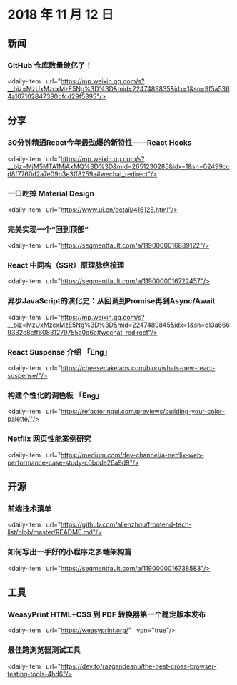 # 2018 年 11 月 12 日

## 新闻

### GitHub 仓库数量破亿了！

<daily-item
  url="https://mp.weixin.qq.com/s?__biz=MzUxMzcxMzE5Ng%3D%3D&mid=2247489835&idx=1&sn=9f5a5364a107102847380bfcd29f5395"/>

## 分享

### 30分钟精通React今年最劲爆的新特性——React Hooks

<daily-item
  url="https://mp.weixin.qq.com/s?__biz=MjM5MTA1MjAxMQ%3D%3D&mid=2651230285&idx=1&sn=02499ccd8f7760d2a7e09b3e3ff8259a#wechat_redirect"/>

### 一口吃掉 Material Design

<daily-item
  url="https://www.ui.cn/detail/416128.html"/>

### 完美实现一个“回到顶部”

<daily-item
  url="https://segmentfault.com/a/1190000016839122"/>

### React 中同构（SSR）原理脉络梳理

<daily-item
  url="https://segmentfault.com/a/1190000016722457"/>

### 异步JavaScript的演化史：从回调到Promise再到Async/Await

<daily-item
  url="https://mp.weixin.qq.com/s?__biz=MzUxMzcxMzE5Ng%3D%3D&mid=2247489845&idx=1&sn=c13a6669332c8cff60831279755a0d6c#wechat_redirect"/>

### React Suspense 介绍 「Eng」

<daily-item
  url="https://cheesecakelabs.com/blog/whats-new-react-suspense/"/>

### 构建个性化的调色板 「Eng」

<daily-item
  url="https://refactoringui.com/previews/building-your-color-palette/"/>

### Netflix 网页性能案例研究

<daily-item
  url="https://medium.com/dev-channel/a-netflix-web-performance-case-study-c0bcde26a9d9"/>

## 开源

### 前端技术清单

<daily-item
  url="https://github.com/alienzhou/frontend-tech-list/blob/master/README.md"/>

### 如何写出一手好的小程序之多端架构篇

<daily-item
  url="https://segmentfault.com/a/1190000016738583"/>

## 工具

### WeasyPrint HTML+CSS 到 PDF 转换器第一个稳定版本发布

<daily-item
  url="https://weasyprint.org/"
  vpn="true"/>

### 最佳跨浏览器测试工具

<daily-item
  url="https://dev.to/razgandeanu/the-best-cross-browser-testing-tools-4hd6"/>